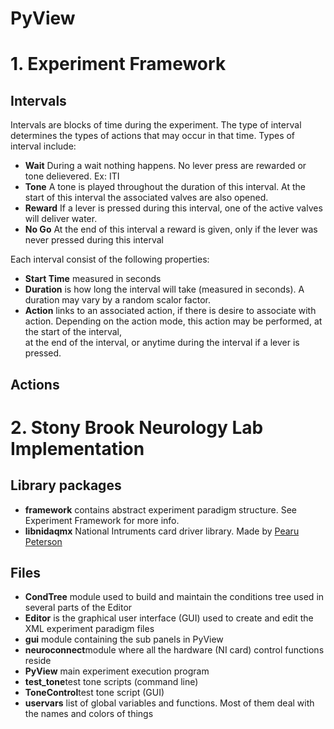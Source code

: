 PyView
======

<h1>1. Experiment Framework</h1>

<h2>Intervals</h2>
<p> Intervals are blocks of time during the experiment. The type of interval determines the types of actions that may occur in that time. Types of interval include: </p>
	<ul>
	<li><b>Wait</b> During a wait nothing happens. No lever press are rewarded or tone delievered. Ex: ITI</li>
	<li><b>Tone</b> A tone is played throughout the duration of this interval. At the start of this interval the associated valves are also opened.</li>
	<li><b>Reward</b> If a lever is pressed during this interval, one of the active valves will deliver water.</li>
	<li><b>No Go</b> At the end of this interval a reward is given, only if the lever was never pressed during this interval </li>
	</ul>
<p>Each interval consist of the following properties:</p>
<ul>
	<li><b>Start Time</b> measured in seconds</li>
	<li><b>Duration</b> is how long the interval will take (measured in seconds). A duration may vary by a random scalor factor.</li> 
	<li><b>Action</b> links to an associated action, if there is desire to associate with action. Depending on the action mode, this action may be performed, at the start of the interval,</li>
	at the end of the interval, or anytime during the interval if a lever is pressed.
</ul>

<h2>Actions</h2>


<h1>2. Stony Brook Neurology Lab Implementation</h1>
<h2>Library packages</h2>
<ul>
	<li><b>framework</b> contains abstract experiment paradigm structure. See Experiment Framework for more info.</li>
	<li><b>libnidaqmx</b> National Intruments card driver library. Made by <a href="https://code.google.com/p/pylibnidaqmx/">Pearu Peterson</a></li>
	
</ul>
<h2>Files</h2>
<ul>
	<li><b>CondTree</b> module used to build and maintain the conditions tree used in several parts of the Editor</li>
	<li><b>Editor</b> is the graphical user interface (GUI) used to create and edit the XML experiment paradigm files</li>
	<li><b>gui</b> module containing the sub panels in PyView</li>
	<li><b>neuroconnect</b>module where all the hardware (NI card) control functions reside</li>
	<li><b>PyView</b> main experiment execution program</li>
	<li><b>test_tone</b>test tone scripts (command line)</li>
	<li><b>ToneControl</b>test tone script (GUI)</li>
	<li><b>uservars</b> list of global variables and functions. Most of them deal with the names and colors of things</li>
	
</ul>